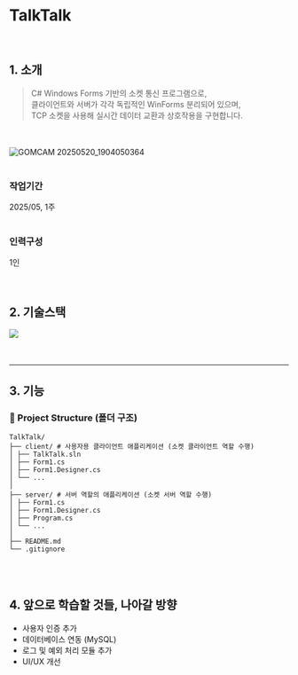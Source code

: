 # TalkTalk
<br />

## 1. 소개
> C# Windows Forms 기반의 소켓 통신 프로그램으로, <br />
> 클라이언트와 서버가 각각 독립적인 WinForms 분리되어 있으며,  <br />
> TCP 소켓을 사용해 실시간 데이터 교환과 상호작용을 구현합니다.

<br /> <br />
![GOMCAM 20250520_1904050364](https://github.com/user-attachments/assets/aa41cee6-4d84-46b6-8b7e-49009b8b3025)
<br /> <br />

### 작업기간
2025/05, 1주
<br /><br />

### 인력구성
1인
<br /><br /><br />

## 2. 기술스택

<img src ="https://img.shields.io/badge/C_sharp-003545.svg?&style=for-the-badge&logo=Csharp&logoColor=brown"/>  <br /><br /> <br />

---

## 3. 기능
### 📂 Project Structure (폴더 구조)
```
TalkTalk/
├── client/ # 사용자용 클라이언트 애플리케이션 (소켓 클라이언트 역할 수행) 
│ ├── TalkTalk.sln
│ ├── Form1.cs
│ ├── Form1.Designer.cs
│ └── ...
│
├── server/ # 서버 역할의 애플리케이션 (소켓 서버 역할 수행)
│ ├── Form1.cs
│ ├── Form1.Designer.cs
│ ├── Program.cs
│ └── ...
│
├── README.md
└── .gitignore

```
<br /><br />

## 4. 앞으로 학습할 것들, 나아갈 방향
- 사용자 인증 추가
- 데이터베이스 연동 (MySQL)
- 로그 및 예외 처리 모듈 추가
- UI/UX 개선
  
<br /><br /> <br /> 
